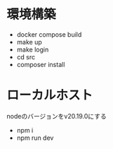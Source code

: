 # 環境構築
- docker compose build
- make up
- make login
- cd src
- composer install

# ローカルホスト
nodeのバージョンをv20.19.0にする
- npm i
- npm run dev
